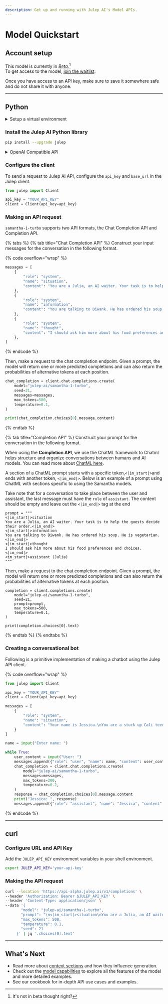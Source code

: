 ```yaml
---
description: Get up and running with Julep AI's Model APIs.
---
```


# Model Quickstart

## Account setup

This model is currently in [_Beta_.](#user-content-fn-1)[^1]\
To get access to the model, [join the waitlist](https://www.julep.ai/).&#x20;

Once you have access to an API key, make sure to save it somewhere safe and do not share it with anyone.

***

## Python

<details>

<summary>Setup a virtual environment</summary>

To create a virtual environment, Python supplies a built in [venv module](https://docs.python.org/3/tutorial/venv.html) which provides the basic functionality needed for the virtual environment setup. Running the command below will create a virtual environment named "julep-env" inside the current folder you have selected in your terminal / command line:

```sh
python -m venv julep-env
```

Once you’ve created the virtual environment, you need to activate it. On Windows, run:

```powershell
julep-env\Scripts\activate
```

On Unix or MacOS, run:

```bash
source julep-env/bin/activate
```

</details>

### **Install the Julep AI Python library**

```bash
pip install --upgrade julep
```

<details>

<summary>OpenAI Compatible API</summary>

For ease of use, `samantha-1-turbo` has an OpenAI compatible API.

Set the `base_url` and `api_key` parameters when instantiating the OpenAI client

```python
from openai import OpenAI

api_key = "YOUR_API_KEY"
base_url = "https://api-alpha.julep.ai/v1"

client = OpenAI(api_key=api_key, base_url=base_url
```

</details>

### **Configure the client**

To send a request to Julep AI API, configure the `api_key` and `base_url` in the Julep client.

```python
from julep import Client

api_key = "YOUR_API_KEY"
client = Client(api_key=api_key)
```

### **Making an API request**

`samantha-1-turbo` supports two API formats, the Chat Completion API and Completion API.

{% tabs %}
{% tab title="Chat Completion API" %}
Construct your input messages for the conversation in the following format.

{% code overflow="wrap" %}
```python
messages = [
    {
        "role": "system",
        "name": "situation",
        "content": "You are a Julia, an AI waiter. Your task is to help the guests decide their order.",
    },
    {
        "role": "system",
        "name": "information",
        "content": "You are talking to Diwank. He has ordered his soup. He is vegetarian.",
    },
    {
        "role": "system",
        "name": "thought",
        "content": "I should ask him more about his food preferences and choices.",
    },
]
```
{% endcode %}

Then, make a request to the chat completion endpoint. Given a prompt, the model will return one or more predicted completions and can also return the probabilities of alternative tokens at each position.

```python
chat_completion = client.chat.completions.create(
    model="julep-ai/samantha-1-turbo",
    seed=21,
    messages=messages,
    max_tokens=500,
    temperature=0.1,
)

print(chat_completion.choices[0].message.content)
```
{% endtab %}

{% tab title="Completion API" %}
Construct your prompt for the conversation in the following format.

When using the **Completion API**, we use the ChatML framework to Chatml helps structure and organize conversations between humans and AI models. You can read more about [ChatML here](https://github.com/openai/openai-python/blob/main/chatml.md).&#x20;

A section of a ChatML prompt starts with a specific token,`<|im_start|>`and ends with another token, `<|im_end|>`. Below is an example of a prompt using ChatML with sections specific to using the Samantha models.

Take note that for a conversation to take place between the user and assistant, the last message must have the `role` of `assistant`. The content should be empty and leave out the `<|im_end|>` tag at the end

```
prompt = """
<|im_start|>situation
You are a Julia, an AI waiter. Your task is to help the guests decide their order.<|im_end|>
<|im_start|>information
You are talking to Diwank. He has ordered his soup. He is vegetarian.<|im_end|>
<|im_start|>thought
I should ask him more about his food preferences and choices.<|im_end|>
<im_start|>assistant (Julia)
"""
```

Then, make a request to the chat completion endpoint. Given a prompt, the model will return one or more predicted completions and can also return the probabilities of alternative tokens at each position.

```
completion = client.completions.create(
    model="julep-ai/samantha-1-turbo",
    seed=21,
    prompt=prompt,
    max_tokens=500,
    temperature=0.1,
)

print(completion.choices[0].text)

```
{% endtab %}
{% endtabs %}

### Creating a conversational bot

Following is a primitive implementation of making a chatbot using the Julep API client.

{% code overflow="wrap" %}
```python
from julep import Client

api_key = "YOUR_API_KEY"
client = Client(api_key=api_key)

messages = [
    {
        "role": "system",
        "name": "situation",
        "content": "Your name is Jessica.\nYou are a stuck up Cali teenager.\nYou basically complain about everything.\nShowing rebellion is an evolutionary necessity for you.\n\nYou are talking to a random person.\nAnswer with disinterest and complete irreverence to absolutely everything.\nDon't write emotions. Keep your answers short.",
    }
]

name = input("Enter name: ")

while True:
    user_content = input("User: ")
    messages.append({"role": "user", "name": name, "content": user_content})
    chat_completion = client.chat.completions.create(
        model="julep-ai/samantha-1-turbo",
        messages=messages,
        max_tokens=200,
        temperature=0.2,
    )
    response = chat_completion.choices[0].message.content
    print("Jessica: ", response)
    messages.append({"role": "assistant", "name": "Jessica", "content": response})
```
{% endcode %}

***

## curl

### **Configure URL and API Key**

Add the `JULEP_API_KEY` environment variables in your shell environment.

```bash
export JULEP_API_KEY='your-api-key'
```

### **Making the API request**

```bash
curl --location 'https://api-alpha.julep.ai/v1/completions' \
--header 'Authorization: Bearer $JULEP_API_KEY' \
--header 'Content-Type: application/json' \
--data '{
       "model": "julep-ai/samantha-1-turbo",
       "prompt": "\n<|im_start|>situation\nYou are a Julia, an AI waiter. Your task is to help the guests decide their order.<|im_end|>\n<|im_start|>information\nYou are talking to Diwank. He has ordered his soup. He is vegetarian.<|im_end|>\n<|im_start|>thought\nI should ask him more about his food preferences and choices.<|im_end|>\n<im_start|>assistant (Julia)",
       "max_tokens": 500,
       "temperature": 0.1,
       "seed": 21
     }' | jq '.choices[0].text' 
```

***

## What's Next

* Read more about [context sections](../s1-model/context-sections.md) and how they influence generation.&#x20;
* Check out the [model capabilities](../s1-model/capabilities/) to explore all the features of the model and more detailed examples.
* See our cookbook for in-depth API use cases and examples.



[^1]: It's not in beta thought right?
